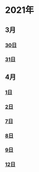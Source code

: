 # 2021年
## 3月
### [30日](https://github.com/mylu314/blog/blob/main/%E6%97%B6%E9%97%B4%E7%BA%BF/2021/Mar./30.md)
### [31日](https://github.com/mylu314/blog/edit/main/%E6%97%B6%E9%97%B4%E7%BA%BF/2021/Mar./31.md)
## 4月
### [1日](https://github.com/mylu314/blog/blob/main/timeline/2021/April/1.md)
### [2日](https://github.com/mylu314/blog/blob/main/timeline/2021/April/2.md)
### [7日](https://github.com/mylu314/blog/blob/main/timeline/2021/April/7.md)
### [8日](https://github.com/mylu314/blog/blob/main/timeline/2021/April/8.md)
### [9日](https://github.com/mylu314/blog/blob/main/timeline/2021/April/9.md)
### [12日](https://github.com/mylu314/blog/blob/main/timeline/2021/April/12.md)
